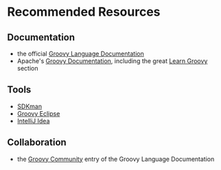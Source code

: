 # Recommended Resources

## Documentation

* the official [Groovy Language Documentation](http://docs.groovy-lang.org/docs/latest/html/documentation/)
* Apache's [Groovy Documentation](http://www.groovy-lang.org/documentation.html), including the great [Learn Groovy](http://www.groovy-lang.org/learn.html) section

## Tools

* [SDKman](http://sdkman.io/)
* [Groovy Eclipse](https://github.com/groovy/groovy-eclipse/wiki)
* [IntelliJ Idea](https://www.jetbrains.com/idea/download/)

## Collaboration

* the [Groovy Community](http://www.groovy-lang.org/community.html) entry of the Groovy Language Documentation
